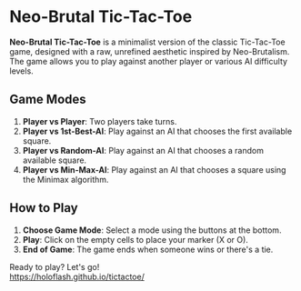 # Neo-Brutal Tic-Tac-Toe

**Neo-Brutal Tic-Tac-Toe** is a minimalist version of the classic Tic-Tac-Toe game, designed with a raw, unrefined aesthetic inspired by Neo-Brutalism. The game allows you to play against another player or various AI difficulty levels.

## Game Modes

  1. **Player vs Player**: Two players take turns.
  2. **Player vs 1st-Best-AI**: Play against an AI that chooses the first available square.
  3. **Player vs Random-AI**: Play against an AI that chooses a random available square.
  4. **Player vs Min-Max-AI**: Play against an AI that chooses a square using the Minimax algorithm.

## How to Play

1. **Choose Game Mode**: Select a mode using the buttons at the bottom.
2. **Play**: Click on the empty cells to place your marker (X or O).
3. **End of Game**: The game ends when someone wins or there's a tie.

Ready to play? Let's go!  
https://holoflash.github.io/tictactoe/
